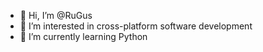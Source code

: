 - 👋 Hi, I’m @RuGus
- 👀 I’m interested in cross-platform software development
- 🌱 I’m currently learning Python


<!---
RuGus/RuGus is a ✨ special ✨ repository because its `README.md` (this file) appears on your GitHub profile.
You can click the Preview link to take a look at your changes.
--->
